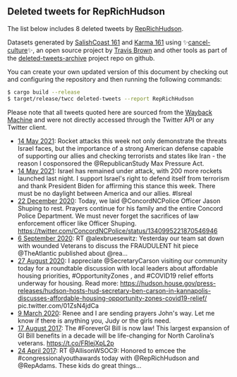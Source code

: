 ## Deleted tweets for RepRichHudson

The list below includes 8 deleted tweets by
[RepRichHudson](https://twitter.com/RepRichHudson).



Datasets generated by [SalishCoast 161](https://twitter.com/SalishCoastA) and [Karma 161](https://twitter.com/KarmaOneSixOne)
using ✨[cancel-culture](https://github.com/travisbrown/cancel-culture)✨, an open source project by [Travis Brown](https://twitter.com/travisbrown) 
and other tools as part of the [deleted-tweets-archive](https://github.com/salcoast/deleted-tweets-archive/) project repo on github.

You can create your own updated version of this document by checking out and configuring the
repository and then running the following commands:

```bash
$ cargo build --release
$ target/release/twcc deleted-tweets --report RepRichHudson
```

Please note that all tweets quoted here are sourced from the
[Wayback Machine](https://web.archive.org) and were not directly accessed through the Twitter API or
any Twitter client.

* [14 May 2021](https://web.archive.org/web/20210514140945/https://twitter.com/RepRichHudson/status/1393206584638050308): Rocket attacks this week not only demonstrate the threats Israel faces, but the importance of a strong American defense capable of supporting our allies and checking terrorists and states like Iran - the reason I cosponsored the  @RepublicanStudy  Max Pressure Act.
* [14 May 2021](https://web.archive.org/web/20210514140945/https://twitter.com/RepRichHudson/status/1393206584638050308): Israel has remained under attack, with 200 more rockets launched last night. I support Israel's right to defend itself from terrorism and thank President Biden for affirming this stance this week. There must be no daylight between America and our allies.  #Isreal
* [22 December 2020](https://web.archive.org/web/20201222204944/https://twitter.com/RepRichHudson/status/1341485947683282945): Today, we laid  @ConcordNCPolice  Officer Jason Shuping to rest. Prayers continue for his family and the entire Concord Police Department.  We must never forget the sacrifices of law enforcement officer like Officer Shuping. https://twitter.com/ConcordNCPolice/status/1340995221870546946
* [ 6 September 2020](https://web.archive.org/web/20200906003650/https://twitter.com/RepRichHudson/status/1302405362763603969): RT @alexbruesewitz: Yesterday our team sat down with wounded Veterans to discuss the FRAUDULENT hit piece @TheAtlantic published about @rea…
* [27 August 2020](https://web.archive.org/web/20200827204340/https://twitter.com/RepRichHudson/status/1299084970061893632): I appreciate  @SecretaryCarson  visiting our community today for a roundtable discussion with local leaders about affordable housing priorities,  #OpportunityZones , and  #COVID19  relief efforts underway for housing.  Read more:  https://hudson.house.gov/press-releases/hudson-hosts-hud-secretary-ben-carson-in-kannapolis-discusses-affordable-housing-opportunity-zones-covid19-relief/  pic.twitter.com/01ZsN4jdCa
* [ 9 March 2020](https://web.archive.org/web/20200309182044/https://twitter.com/RepRichHudson/status/1237080169732550656): Renee and I are sending prayers John's way. Let me know if there is anything you, Judy or the girls need.
* [17 August 2017](https://web.archive.org/web/20170817132306/https://twitter.com/RepRichHudson/status/898173342078967808): The #ForeverGI Bill is now law! This largest expansion of GI Bill benefits in a decade will be life-changing for North Carolina’s veterans. https://t.co/FRlejXpL2p
* [24 April 2017](https://web.archive.org/web/20170424164556/https://twitter.com/RepRichHudson/status/856549782202044419): RT @AllisonWSOC9: Honored to emcee the #congressionalyouthawards today with @RepRichHudson and @RepAdams. These kids do great things… 
